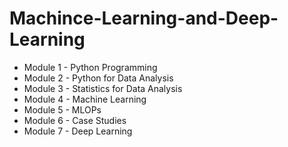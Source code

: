 # Machince-Learning-and-Deep-Learning
- Module 1 - Python Programming
- Module 2 - Python for Data Analysis
- Module 3 - Statistics for Data Analysis
- Module 4 - Machine Learning
- Module 5 - MLOPs
- Module 6 - Case Studies
- Module 7 - Deep Learning

